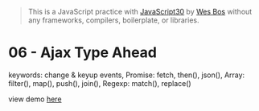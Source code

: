 > This is a JavaScript practice with [JavaScript30](https://javascript30.com/) by [Wes Bos](https://github.com/wesbos) without any frameworks, compilers, boilerplate, or libraries.

# 06 - Ajax Type Ahead
keywords: change & keyup events, Promise: fetch, then(), json(), Array: filter(), map(), push(), join(), Regexp: match(), replace()

view demo [here](https://gnovo.github.io/JS30/06-Ajax_Type_Ahead/index.html)